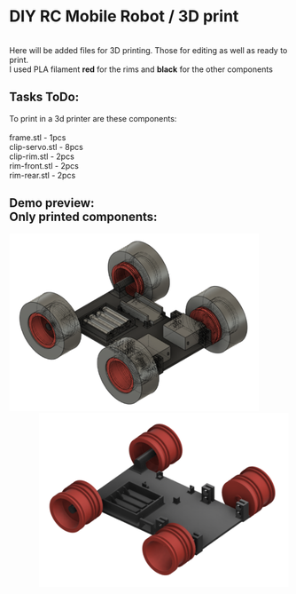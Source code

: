 # DIY RC Mobile Robot / 3D print

<br> Here will be added files for 3D printing. Those for editing as well as ready to print. <br>
I used PLA filament **red** for the rims and **black** for the other components <br>

## Tasks ToDo:

To print in a 3d printer are these components: <br><br>
frame.stl - 1pcs <br> 
clip-servo.stl - 8pcs <br>
clip-rim.stl - 2pcs <br>
rim-front.stl - 2pcs <br>
rim-rear.stl - 2pcs <br>

## Demo preview: $~~~~~~~~~~~~~~~~~~~~~~~~~~~~~~~~~~~~~~~~~~~~~~~~~~~~~~~~~~~~~~~~~$ Only printed components:

<p >
    <img src="https://github.com/PMajerczyk/DIY-RC-MobileRobot/blob/main/3D%20print/demo.png" alt="png" width="450" align="lrft">
    <img src="https://github.com/PMajerczyk/DIY-RC-MobileRobot/blob/main/3D%20print/printed.png" alt="png" width="450" align="right">
</p>

